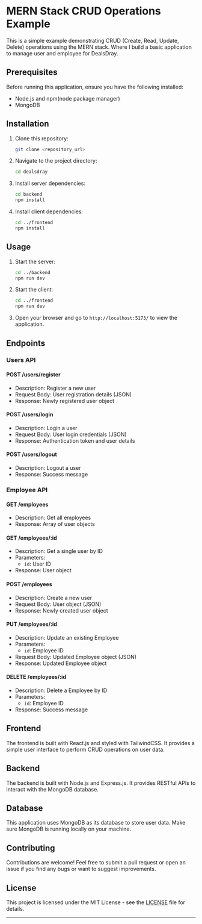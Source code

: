 # MERN Stack CRUD Operations Example

This is a simple example demonstrating CRUD (Create, Read, Update, Delete) operations using the MERN stack. Where I build a basic application to manage user and employee for DealsDray.

## Prerequisites

Before running this application, ensure you have the following installed:

- Node.js and npm(node package manager)
- MongoDB

## Installation

1. Clone this repository:

    ```bash
    git clone <repository_url>
    ```

2. Navigate to the project directory:

    ```bash
    cd dealsdray
    ```

3. Install server dependencies:

    ```bash
    cd backend
    npm install
    ```

4. Install client dependencies:

    ```bash
    cd ../frontend
    npm install
    ```

## Usage

1. Start the server:

    ```bash
    cd ../backend
    npm run dev
    ```

2. Start the client:

    ```bash
    cd ../frontend
    npm run dev
    ```

3. Open your browser and go to `http://localhost:5173/` to view the application.

## Endpoints

### Users API

#### POST /users/register

- Description: Register a new user
- Request Body: User registration details (JSON)
- Response: Newly registered user object

#### POST /users/login

- Description: Login a user
- Request Body: User login credentials (JSON)
- Response: Authentication token and user details

#### POST /users/logout

- Description: Logout a user
- Response: Success message

### Employee API

#### GET /employees

- Description: Get all employees
- Response: Array of user objects

#### GET /employees/:id

- Description: Get a single user by ID
- Parameters:
  - `id`: User ID
- Response: User object

#### POST /employees

- Description: Create a new user
- Request Body: User object (JSON)
- Response: Newly created user object

#### PUT /employees/:id

- Description: Update an existing Employee
- Parameters:
  - `id`: Employee ID
- Request Body: Updated Employee object (JSON)
- Response: Updated Employee object

#### DELETE /employees/:id

- Description: Delete a Employee by ID
- Parameters:
  - `id`: Employee ID
- Response: Success message

## Frontend

The frontend is built with React.js and styled with TailwindCSS. It provides a simple user interface to perform CRUD operations on user data.

## Backend

The backend is built with Node.js and Express.js. It provides RESTful APIs to interact with the MongoDB database.

## Database

This application uses MongoDB as its database to store user data. Make sure MongoDB is running locally on your machine.

## Contributing

Contributions are welcome! Feel free to submit a pull request or open an issue if you find any bugs or want to suggest improvements.

## License

This project is licensed under the MIT License - see the [LICENSE](LICENSE) file for details.

---
